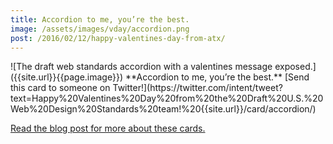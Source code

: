 ```yaml
---
title: Accordion to me, you’re the best.
image: /assets/images/vday/accordion.png
post: /2016/02/12/happy-valentines-day-from-atx/
---
```

<meta name="twitter:card" content="photo" />
<meta name="twitter:title" content="{{ page.title }}" />
<meta name="twitter:image" content="{{site.url}}{{page.image}}" />
<meta name="twitter:url" content="{{ page.post }}" />
![The draft web standards accordion with a valentines message exposed.]({{site.url}}{{page.image}})
**Accordion to me, you’re the best.** [Send this card to someone on Twitter!](https://twitter.com/intent/tweet?text=Happy%20Valentines%20Day%20from%20the%20Draft%20U.S.%20Web%20Design%20Standards%20team!%20{{site.url}}/card/accordion/)

[Read the blog post for more about these cards.]({{site.baseurl}}{{page.post}})
